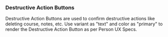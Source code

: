 ### Destructive Action Buttons
Destructive Action Buttons are used to confirm destructive actions like deleting course, notes, etc.
Use variant as "text" and color as "primary" to render
the Destructive Action Button as per Person UX Specs.
